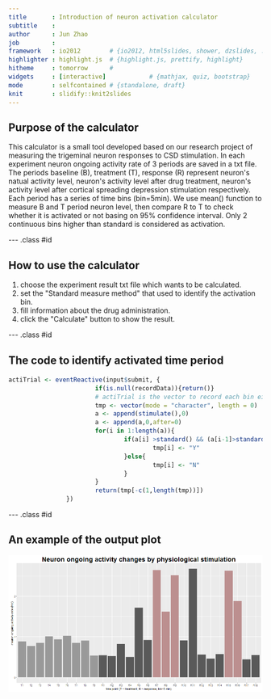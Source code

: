 ```yaml
---
title       : Introduction of neuron activation calculator
subtitle    : 
author      : Jun Zhao
job         : 
framework   : io2012        # {io2012, html5slides, shower, dzslides, ...}
highlighter : highlight.js  # {highlight.js, prettify, highlight}
hitheme     : tomorrow      # 
widgets     : [interactive]            # {mathjax, quiz, bootstrap}
mode        : selfcontained # {standalone, draft}
knit        : slidify::knit2slides
---
```


## Purpose of the calculator

This calculator is a small tool developed based on our research project of measuring the trigeminal neuron responses to CSD
stimulation. In each experiment neuron ongoing activity rate of 3 periods are saved in a txt file. The periods baseline (B), 
treatment (T), response (R) represent neuron's natual activity level, neuron's activity level after drug treatment, neuron's 
activity level after cortical spreading depression stimulation respectively. Each period has a series of time bins (bin=5min).
We use mean() function to measure B and T period neuron level, then compare R to T to check whether it is activated or not 
basing on 95% confidence interval. Only 2 continuous bins higher than standard is considered as activation.

--- .class #id 

## How to use the calculator

1. choose the experiment result txt file which wants to be calculated. 
2. set the "Standard measure method" that used to identify the activation bin.
3. fill information about the drug administration.
4. click the "Calculate" button to show the result.

--- .class #id 

## The code to identify activated time period



```r
actiTrial <- eventReactive(input$submit, {
                        if(is.null(recordData)){return()}
                        # actiTrial is the vector to record each bin either activated or not
                        tmp <- vector(mode = "character", length = 0)
                        a <- append(stimulate(),0)
                        a <- append(a,0,after=0)
                        for(i in 1:length(a)){
                                if(a[i] >standard() && (a[i-1]>standard() || a[i+1]>standard())){
                                        tmp[i] <- "Y"
                                }else{
                                        tmp[i] <- "N"
                                }
                        }
                        return(tmp[-c(1,length(tmp))])
                })
```


--- .class #id

## An example of the output plot

![plot of chunk unnamed-chunk-2](assets/fig/unnamed-chunk-2-1.png)


